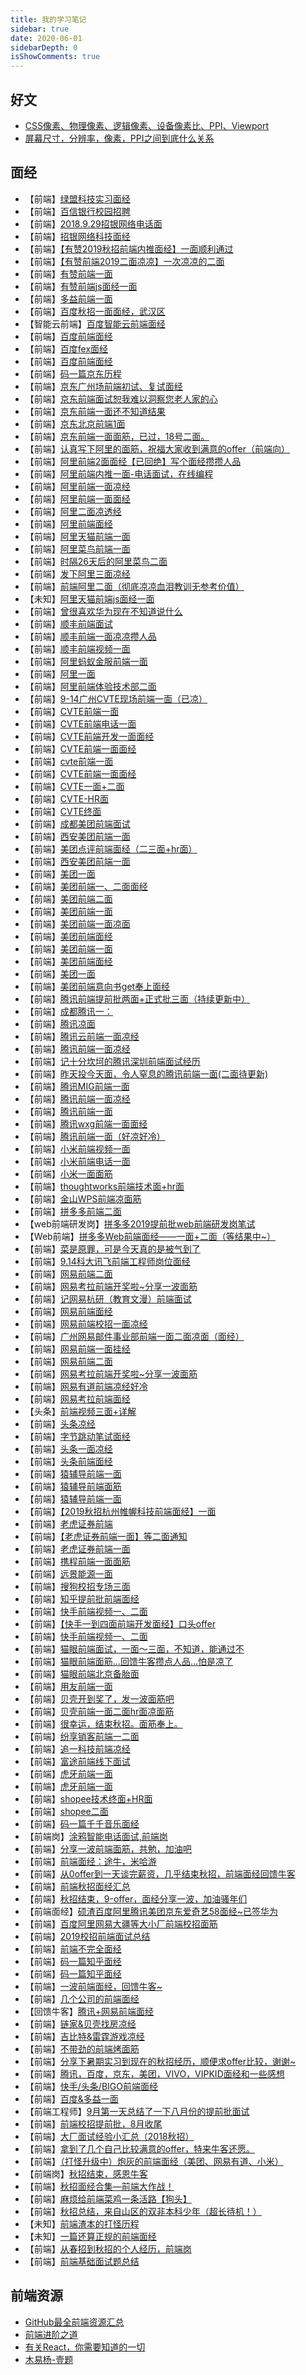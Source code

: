 ```yaml
---
title: 我的学习笔记
sidebar: true
date: 2020-06-01
sidebarDepth: 0
isShowComments: true
---
```



## 好文
- [CSS像素、物理像素、逻辑像素、设备像素比、PPI、Viewport](https://github.com/jawil/blog/issues/21)
- [屏幕尺寸，分辨率，像素，PPI之间到底什么关系](https://www.jianshu.com/p/c3387bcc4f6e)

## 面经

- 【前端】[绿盟科技实习面经](https://www.nowcoder.com/discuss/113284)
- 【前端】[百信银行校园招聘](https://www.nowcoder.com/discuss/112972)
- 【前端】[2018.9.29招银网络电话面](https://www.nowcoder.com/discuss/121326)
- 【前端】[招银网络科技面经](https://www.nowcoder.com/discuss/121287)
- 【前端】[【有赞2019秋招前端内推面经】一面顺利通过](https://www.nowcoder.com/discuss/90535)
- 【前端】[【有赞前端2019二面凉凉】一次凉凉的二面](https://www.nowcoder.com/discuss/92033)
- 【前端】[有赞前端一面](https://www.nowcoder.com/discuss/93642)
- 【前端】[有赞前端js面经一面](https://www.nowcoder.com/discuss/93681)
- 【前端】[多益前端一面](https://www.nowcoder.com/discuss/96296)
- 【前端】[百度秋招一面面经，武汉区](https://www.nowcoder.com/discuss/111446)
- 【智能云前端】[百度智能云前端面经](https://www.nowcoder.com/discuss/91112)
- 【前端】[百度前端面经](https://www.nowcoder.com/discuss/97957)
- 【前端】[百度fex面经](https://www.nowcoder.com/discuss/103817)
- 【前端】[百度前端面经](https://www.nowcoder.com/discuss/97957)
- 【前端】[码一篇京东历程](https://www.nowcoder.com/discuss/122088)
- 【前端】[京东广州场前端初试、复试面经](https://www.nowcoder.com/discuss/120128)
- 【前端】[京东前端面试恕我难以洞察您老人家的心](https://www.nowcoder.com/discuss/112872)
- 【前端】[京东前端一面还不知道结果](https://www.nowcoder.com/discuss/111883)
- 【前端】[京东北京前端1面](https://www.nowcoder.com/discuss/110831)
- 【前端】[京东前端一面面筋，已过，18号二面。](https://www.nowcoder.com/discuss/110828)
- 【前端】[认真写下阿里的面筋，祝福大家收到满意的offer（前端向）](https://www.nowcoder.com/discuss/102509)
- 【前端】[阿里前端2面面经【已回绝】写个面经攒攒人品](https://www.nowcoder.com/discuss/95295)
- 【前端】[阿里前端内推一面-电话面试，在线编程](https://www.nowcoder.com/discuss/95215)
- 【前端】[阿里前端一面凉经](https://www.nowcoder.com/discuss/92808)
- 【前端】[阿里前端一面面经](https://www.nowcoder.com/discuss/93672)
- 【前端】[阿里二面凉透经](https://www.nowcoder.com/discuss/94724)
- 【前端】[阿里前端面经](https://www.nowcoder.com/discuss/96781)
- 【前端】[阿里天猫前端一面](https://www.nowcoder.com/discuss/90347)
- 【前端】[阿里菜鸟前端一面](https://www.nowcoder.com/discuss/92272)
- 【前端】[时隔26天后的阿里菜鸟二面](https://www.nowcoder.com/discuss/94106)
- 【前端】[发下阿里三面凉经](https://www.nowcoder.com/discuss/94400)
- 【前端】[前端阿里二面（彻底凉凉血泪教训无参考价值）](https://www.nowcoder.com/discuss/97247)
- 【未知】[阿里天猫前端js面经一面](https://www.nowcoder.com/discuss/93504)
- 【前端】[曾很喜欢华为现在不知道说什么](https://www.nowcoder.com/discuss/114010)
- 【前端】[顺丰前端面试](https://www.nowcoder.com/discuss/112130)
- 【前端】[顺丰前端一面凉凉攒人品](https://www.nowcoder.com/discuss/90509)
- 【前端】[顺丰前端视频一面](https://www.nowcoder.com/discuss/90447)
- 【前端】[阿里蚂蚁金服前端一面](https://www.nowcoder.com/discuss/90133)
- 【前端】[阿里一面](https://www.nowcoder.com/discuss/93483)
- 【前端】[阿里前端体验技术部二面](https://www.nowcoder.com/discuss/96496)
- 【前端】[9-14广州CVTE现场前端一面（已凉）](https://www.nowcoder.com/discuss/111510)
- 【前端】[CVTE前端一面](https://www.nowcoder.com/discuss/88493)
- 【前端】[CVTE前端电话一面](https://www.nowcoder.com/discuss/88561)
- 【前端】[CVTE前端开发一面面经](https://www.nowcoder.com/discuss/88607)
- 【前端】[CVTE前端一面面经](https://www.nowcoder.com/discuss/88621)
- 【前端】[cvte前端一面](https://www.nowcoder.com/discuss/88627)
- 【前端】[CVTE前端一面面经](https://www.nowcoder.com/discuss/88897)
- 【前端】[CVTE一面+二面](https://www.nowcoder.com/discuss/90334)
- 【前端】[CVTE-HR面](https://www.nowcoder.com/discuss/92649)
- 【前端】[CVTE终面](https://www.nowcoder.com/discuss/93549)
- 【前端】[成都美团前端面试](https://www.nowcoder.com/discuss/118580)
- 【前端】[西安美团前端一面](https://www.nowcoder.com/discuss/112861)
- 【前端】[美团点评前端面经（二三面+hr面）](https://www.nowcoder.com/discuss/103755)
- 【前端】[西安美团前端一面](https://www.nowcoder.com/discuss/112861)
- 【前端】[美团一面](https://www.nowcoder.com/discuss/101449)
- 【前端】[美团前端一、二面面经](https://www.nowcoder.com/discuss/99954)
- 【前端】[美团前端二面](https://www.nowcoder.com/discuss/99736)
- 【前端】[美团前端一面](https://www.nowcoder.com/discuss/99519)
- 【前端】[美团前端一面凉面](https://www.nowcoder.com/discuss/99289)
- 【前端】[美团前端面经](https://www.nowcoder.com/discuss/97562)
- 【前端】[美团前端一面](https://www.nowcoder.com/discuss/97847)
- 【前端】[美团前端面经](https://www.nowcoder.com/discuss/97562)
- 【前端】[美团一面](https://www.nowcoder.com/discuss/101449)
- 【前端】[美团前端意向书get奉上面经](https://www.nowcoder.com/discuss/106576)
- 【前端】[腾讯前端提前批两面+正式批三面（持续更新中）](https://www.nowcoder.com/discuss/120047)
- 【前端】[成都腾讯一：](https://www.nowcoder.com/discuss/120035)
- 【前端】[腾讯凉面](https://www.nowcoder.com/discuss/118723)
- 【前端】[腾讯云前端一面凉经](https://www.nowcoder.com/discuss/101093)
- 【前端】[腾讯前端一面凉经](https://www.nowcoder.com/discuss/98475)
- 【前端】[记十分坎坷的腾讯深圳前端面试经历](https://www.nowcoder.com/discuss/96602)
- 【前端】[昨天投今天面，令人窒息的腾讯前端一面(二面待更新)](https://www.nowcoder.com/discuss/88698)
- 【前端】[腾讯MIG前端一面](https://www.nowcoder.com/discuss/96724)
- 【前端】[腾讯前端一面凉经](https://www.nowcoder.com/discuss/91201)
- 【前端】[腾讯前端一面](https://www.nowcoder.com/discuss/90243)
- 【前端】[腾讯wxg前端一面面经](https://www.nowcoder.com/discuss/92679)
- 【前端】[腾讯前端一面（好凉好冷）](https://www.nowcoder.com/discuss/93079)
- 【前端】[小米前端视频一面](https://www.nowcoder.com/discuss/109130)
- 【前端】[小米前端电话一面](https://www.nowcoder.com/discuss/108736)
- 【前端】[小米一面面筋](https://www.nowcoder.com/discuss/108694)
- 【前端】[thoughtworks前端技术面+hr面](https://www.nowcoder.com/discuss/90531)
- 【前端】[金山WPS前端凉面筋](https://www.nowcoder.com/discuss/97137)
- 【前端】[拼多多前端二面](https://www.nowcoder.com/discuss/98470)
- 【web前端研发岗】[拼多多2019提前批web前端研发岗笔试](https://www.nowcoder.com/discuss/90910)
- 【Web前端】[拼多多Web前端面经——一面+二面（等结果中~）](https://www.nowcoder.com/discuss/143035)
- 【前端】[菜是原罪，可是今天真的是被气到了](https://www.nowcoder.com/discuss/115265)
- 【前端】[9.14科大讯飞前端工程师岗位面经](https://www.nowcoder.com/discuss/109356)
- 【前端】[网易前端二面](https://www.nowcoder.com/discuss/103229)
- 【前端】[网易考拉前端开奖啦~分享一波面筋](https://www.nowcoder.com/discuss/102838)
- 【前端】[记网易杭研（教育文漫）前端面试](https://www.nowcoder.com/discuss/96587)
- 【前端】[网易前端面经](https://www.nowcoder.com/discuss/97233)
- 【前端】[网易前端校招一面凉经](https://www.nowcoder.com/discuss/97212)
- 【前端】[广州网易邮件事业部前端一面二面凉面（面经）](https://www.nowcoder.com/discuss/97459)
- 【前端】[网易前端一面挂经](https://www.nowcoder.com/discuss/97442)
- 【前端】[网易前端二面](https://www.nowcoder.com/discuss/103229)
- 【前端】[网易考拉前端开奖啦~分享一波面筋](https://www.nowcoder.com/discuss/102838)
- 【前端】[网易有道前端凉经好冷](https://www.nowcoder.com/discuss/100555)
- 【前端】[网易考拉前端面经](https://www.nowcoder.com/discuss/99069)
- 【头条】[前端视频三面+详解](https://www.nowcoder.com/discuss/128106)
- 【前端】[头条凉经](https://www.nowcoder.com/discuss/119796)
- 【前端】[字节跳动笔试面经](https://www.nowcoder.com/discuss/109068)
- 【前端】[头条一面凉经](https://www.nowcoder.com/discuss/92523)
- 【前端】[头条前端面经](https://www.nowcoder.com/discuss/141443)
- 【前端】[猿辅导前端一面](https://www.nowcoder.com/discuss/97744)
- 【前端】[猿辅导前端面筋](https://www.nowcoder.com/discuss/93354)
- 【前端】[猿辅导前端一面](https://www.nowcoder.com/discuss/97744)
- 【前端】[【2019秋招杭州帷幄科技前端面经】一面](https://www.nowcoder.com/discuss/95983)
- 【前端】[老虎证券前端](https://www.nowcoder.com/discuss/113599)
- 【前端】[【老虎证券前端一面】等二面通知](https://www.nowcoder.com/discuss/99625)
- 【前端】[老虎证券前端一面](https://www.nowcoder.com/discuss/99056)
- 【前端】[携程前端一面面筋](https://www.nowcoder.com/discuss/97545)
- 【前端】[远景能源一面](https://www.nowcoder.com/discuss/101479)
- 【前端】[搜狗校招专场三面](https://www.nowcoder.com/discuss/114070)
- 【前端】[知乎提前批前端面经](https://www.nowcoder.com/discuss/103707)
- 【前端】[快手前端视频一、二面](https://www.nowcoder.com/discuss/101914)
- 【前端】[【快手一到四面前端开发面经】口头offer](https://www.nowcoder.com/discuss/99160)
- 【前端】[快手前端视频一、二面](https://www.nowcoder.com/discuss/101914)
- 【前端】[猫眼前端面试，一面～三面，不知道，能通过不](https://www.nowcoder.com/discuss/101321)
- 【前端】[猫眼前端面筋…回馈牛客攒点人品…怕是凉了](https://www.nowcoder.com/discuss/106647)
- 【前端】[猫眼前端北京备胎面](https://www.nowcoder.com/discuss/139117)
- 【前端】[用友前端一面](https://www.nowcoder.com/discuss/108776)
- 【前端】[贝壳开到奖了，发一波面筋吧](https://www.nowcoder.com/discuss/122044)
- 【前端】[贝壳前端一面二面hr面凉面筋](https://www.nowcoder.com/discuss/99003)
- 【前端】[很幸运，结束秋招。面筋奉上。](https://www.nowcoder.com/discuss/106577)
- 【前端】[纷享销客前端一二面](https://www.nowcoder.com/discuss/103876)
- 【前端】[追一科技前端凉经](https://www.nowcoder.com/discuss/102875)
- 【前端】[富途前端线下面试](https://www.nowcoder.com/discuss/110345)
- 【前端】[虎牙前端一面](https://www.nowcoder.com/discuss/110250)
- 【前端】[虎牙前端一面](https://www.nowcoder.com/discuss/110250)
- 【前端】[shopee技术终面+HR面](https://www.nowcoder.com/discuss/125422)
- 【前端】[shopee二面](https://www.nowcoder.com/discuss/119657)
- 【前端】[码一篇千千音乐面经](https://www.nowcoder.com/discuss/126732)
- 【前端岗】[涂鸦智能电话面试,前端岗](https://www.nowcoder.com/discuss/143275)
- 【前端】[分享一波前端面筋，共勉，加油吧](https://www.nowcoder.com/discuss/128497)
- 【前端】[前端面经：途牛，米哈游](https://www.nowcoder.com/discuss/127436)
- 【前端】[从0offer到一天谈完薪资，几乎结束秋招，前端面经回馈牛客](https://www.nowcoder.com/discuss/127134)
- 【前端】[前端秋招面经汇总](https://www.nowcoder.com/discuss/126617)
- 【前端】[秋招结束，9-offer，面经分享一波，加油骚年们](https://www.nowcoder.com/discuss/125303)
- 【前端面经】[硕渣百度阿里腾讯美团京东爱奇艺58面经~已签华为](https://www.nowcoder.com/discuss/122178)
- 【前端】[百度阿里网易大疆等大小厂前端校招面筋](https://www.nowcoder.com/discuss/123161)
- 【前端】[2019校招前端面试总结](https://www.nowcoder.com/discuss/125842)
- 【前端】[前端不完全面经](https://www.nowcoder.com/discuss/122366)
- 【前端】[码一篇知乎面经](https://www.nowcoder.com/discuss/122076)
- 【前端】[码一篇知乎面经](https://www.nowcoder.com/discuss/122076)
- 【前端】[一波前端面经，回馈牛客~](https://www.nowcoder.com/discuss/119115)
- 【前端】[几个公司的前端面经](https://www.nowcoder.com/discuss/117653)
- 【回馈牛客】[腾讯+网易前端面经](https://www.nowcoder.com/discuss/117490)
- 【前端】[链家&贝壳找房凉经](https://www.nowcoder.com/discuss/114795)
- 【前端】[吉比特&雷霆游戏凉经](https://www.nowcoder.com/discuss/114837)
- 【前端】[不带劲的前端烤面筋](https://www.nowcoder.com/discuss/114699)
- 【前端】[分享下暑期实习到现在的秋招经历，顺便求offer比较，谢谢~](https://www.nowcoder.com/discuss/112117)
- 【前端】[腾讯，百度，京东，美团，VIVO，VIPKID面经和一些感想](https://www.nowcoder.com/discuss/109055)
- 【前端】[快手/头条/BIGO前端面经](https://www.nowcoder.com/discuss/111688)
- 【前端】[百度&多益一面](https://www.nowcoder.com/discuss/110475)
- 【前端工程师】[9月第一天总结了一下八月份的提前批面试](https://www.nowcoder.com/discuss/101938)
- 【前端】[前端校招提前批，8月收尾](https://www.nowcoder.com/discuss/100430)
- 【前端】[大厂面试经验小汇总（2018秋招）](https://www.nowcoder.com/discuss/100224)
- 【前端】[拿到了几个自己比较满意的offer，特来牛客还愿。](https://www.nowcoder.com/discuss/98417)
- 【前端】[（打怪升级中）炮灰的前端面经（美团、网易有道、小米）](https://www.nowcoder.com/discuss/137094)
- 【前端岗】[秋招结束，感恩牛客](https://www.nowcoder.com/discuss/140716)
- 【前端】[秋招面经合集—前端大作战！](https://www.nowcoder.com/discuss/142989)
- 【前端】[麻烦给前端菜鸡一条活路【狗头】](https://www.nowcoder.com/discuss/142305)
- 【前端】[秋招总结，来自山区的双非本科少年（超长待机！）](https://www.nowcoder.com/discuss/141877)
- 【未知】[前端渣本的打怪历程](https://www.nowcoder.com/discuss/122813)
- 【未知】[一篇还算正规的前端面经](https://www.nowcoder.com/discuss/122092)
- 【前端】[从春招到秋招的个人经历，前端岗](https://www.nowcoder.com/discuss/122960)
- 【前端】[前端基础面试题总结](https://www.nowcoder.com/discuss/136331)



## 前端资源

 - [GitHub最全前端资源汇总](http://fenghub.top/front-end-index/index.html)
 - [前端进阶之道](https://yuchengkai.cn/)
 - [有关React，你需要知道的一切](https://github.com/hateonion/react-bits-CN)
 - [木易杨-壹题](https://muyiy.cn/question/)
